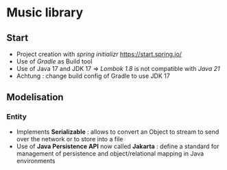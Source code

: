 # Music library

## Start

- Project creation with *spring initializr* https://start.spring.io/
- Use of *Gradle* as Build tool
- Use of Java 17 and JDK 17 => *Lombok 1.8* is not compatible with *Java 21* 
- Achtung : change build config of Gradle to use JDK 17

## Modelisation

### Entity

- Implements **Serializable** : allows to convert an Object to stream to send over the network or to store into a file
- Use of **Java Persistence API** now called **Jakarta** : define a standard for management of persistence and object/relational mapping in Java environments